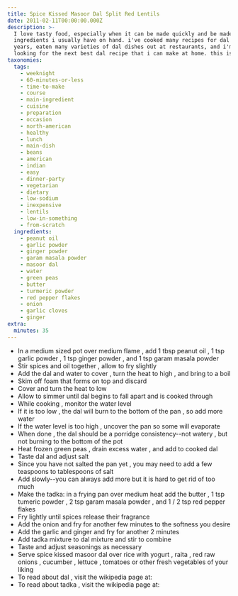 ```yaml
---
title: Spice Kissed Masoor Dal Split Red Lentils
date: 2011-02-11T00:00:00.000Z
description: >-
  I love tasty food, especially when it can be made quickly and be made from
  ingredients i usually have on hand. i've cooked many recipes for dal over the
  years, eaten many varieties of dal dishes out at restaurants, and i'm always
  looking for the next best dal recipe that i can make at home. this is it!
taxonomies:
  tags:
    - weeknight
    - 60-minutes-or-less
    - time-to-make
    - course
    - main-ingredient
    - cuisine
    - preparation
    - occasion
    - north-american
    - healthy
    - lunch
    - main-dish
    - beans
    - american
    - indian
    - easy
    - dinner-party
    - vegetarian
    - dietary
    - low-sodium
    - inexpensive
    - lentils
    - low-in-something
    - from-scratch
  ingredients:
    - peanut oil
    - garlic powder
    - ginger powder
    - garam masala powder
    - masoor dal
    - water
    - green peas
    - butter
    - turmeric powder
    - red pepper flakes
    - onion
    - garlic cloves
    - ginger
extra:
  minutes: 35
---
```

 - In a medium sized pot over medium flame , add 1 tbsp peanut oil , 1 tsp garlic powder , 1 tsp ginger powder , and 1 tsp garam masala powder
 - Stir spices and oil together , allow to fry slightly
 - Add the dal and water to cover , turn the heat to high , and bring to a boil
 - Skim off foam that forms on top and discard
 - Cover and turn the heat to low
 - Allow to simmer until dal begins to fall apart and is cooked through
 - While cooking , monitor the water level
 - If it is too low , the dal will burn to the bottom of the pan , so add more water
 - If the water level is too high , uncover the pan so some will evaporate
 - When done , the dal should be a porridge consistency--not watery , but not burning to the bottom of the pot
 - Heat frozen green peas , drain excess water , and add to cooked dal
 - Taste dal and adjust salt
 - Since you have not salted the pan yet , you may need to add a few teaspoons to tablespoons of salt
 - Add slowly--you can always add more but it is hard to get rid of too much
 - Make the tadka: in a frying pan over medium heat add the butter , 1 tsp tumeric powder , 2 tsp garam masala powder , and 1 / 2 tsp red pepper flakes
 - Fry lightly until spices release their fragrance
 - Add the onion and fry for another few minutes to the softness you desire
 - Add the garlic and ginger and fry for another 2 minutes
 - Add tadka mixture to dal mixture and stir to combine
 - Taste and adjust seasonings as necessary
 - Serve spice kissed masoor dal over rice with yogurt , raita , red raw onions , cucumber , lettuce , tomatoes or other fresh vegetables of your liking
 - To read about dal , visit the wikipedia page at:
 - To read about tadka , visit the wikipedia page at:
